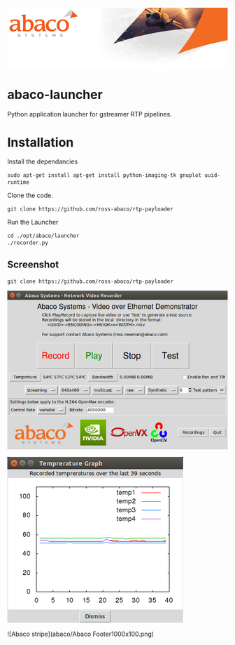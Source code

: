 ![Abaco stripe](abaco/Abaco_background-1000x275.png)

# abaco-launcher
Python application launcher for gstreamer RTP pipelines.
# Installation
Install the dependancies

    sudo apt-get install apt-get install python-imaging-tk gnuplot uuid-runtime
Clone the code.

    git clone https://github.com/ross-abaco/rtp-payloader

Run the Launcher

    cd ./opt/abaco/launcher
    ./recorder.py
## Screenshot
    git clone https://github.com/ross-abaco/rtp-payloader
![Launcher screenshot](abaco/Abaco-launcher01.png)

![Temp sensing](abaco/Abaco-launcher02.png)

![Abaco stripe](abaco/Abaco Footer1000x100.png)
